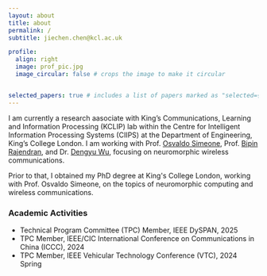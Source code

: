 ```yaml
---
layout: about
title: about
permalink: /
subtitle: jiechen.chen@kcl.ac.uk

profile:
  align: right
  image: prof_pic.jpg
  image_circular: false # crops the image to make it circular


selected_papers: true # includes a list of papers marked as "selected={true}"
---
```


I am currently a research aasociate with King’s Communications, Learning and Information Processing (KCLIP) lab within the Centre for Intelligent Information Processing Systems (CIIPS) at the Department of Engineering, King’s College London. I am working with Prof. [Osvaldo Simeone](https://scholar.google.com/citations?user=m1xeKH4AAAAJ&hl=en), Prof. [Bipin Rajendran](https://scholar.google.com/citations?hl=en&user=QDEeC8EAAAAJ), and Dr. [Dengyu Wu](https://scholar.google.com/citations?hl=en&user=-Ji_VmkAAAAJ), focusing on neuromorphic wireless communications.

Prior to that, I obtained my PhD degree at King's College London, working with Prof. Osvaldo Simeone, on the topics of neuromorphic computing and wireless communications. 


### Academic Activities
- Technical Program Committee (TPC) Member, IEEE DySPAN, 2025
- TPC Member,  IEEE/CIC International Conference on Communications in China (ICCC), 2024
- TPC Member,  IEEE Vehicular Technology Conference (VTC), 2024 Spring


